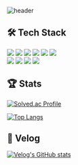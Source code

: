 <div>
  
  <!--Header-->
  ![header](https://capsule-render.vercel.app/api?type=waving&color=gradient&fontSize=50&height=300&section=header&text=Welcome%20to%20wonotter's%20GitHub!%20😊)
  
</div>

<div>
  <!--Body-->
  
  ## 🛠️ Tech Stack
  <!--Java-->
  <img src="https://img.shields.io/badge/JAVA-007396?style=for-the-badge&logo=java&logoColor=white">
  <!--Python-->
  <img src="https://img.shields.io/badge/Python-3776AB?style=for-the-badge&logo=Python&logoColor=white"/>
  <!--C++-->
  <img src="https://img.shields.io/badge/C++-00599C?style=for-the-badge&logo=cplusplus&logoColor=white"/>
  <!--Git-->
  <img src="https://img.shields.io/badge/Git-F05032?style=for-the-badge&logo=git&logoColor=white"/>
  <!--GitHub-->
  <img src="https://img.shields.io/badge/GitHub-181717?style=for-the-badge&logo=github&logoColor=white"/>
  <!--Docker-->
  <img src="https://img.shields.io/badge/Docker-2496ED?style=for-the-badge&logo=docker&logoColor=white"/>
  <br/>
  <!--SpringBoot-->
  <img src="https://img.shields.io/badge/Spring Boot-6DB33F?style=for-the-badge&logo=springboot&logoColor=white">
  <!--SpringSecurity-->
  <img src="https://img.shields.io/badge/Spring Security-6DB33F?style=for-the-badge&logo=springsecurity&logoColor=white">
  <!--Amazon AWS-->
  <img src="https://img.shields.io/badge/Amazon Web Services-232F3E?style=for-the-badge&logo=amazonwebservices&logoColor=white"/>
  <!--MySQL-->
  <img src="https://img.shields.io/badge/MySQL-4479A1?style=for-the-badge&logo=MySQL&logoColor=white"/>
  <br/>
    
  ## 🏆 Stats
  [![Solved.ac Profile](http://mazassumnida.wtf/api/v2/generate_badge?boj=lawcreed99)](https://solved.ac/lawcreed99)

  [![Top Langs](https://github-readme-stats.vercel.app/api/top-langs/?username=wonotter)](https://github.com/anuraghazra/github-readme-stats)

</div>

## 📝 Velog
[![Velog's GitHub stats](https://velog-readme-stats.vercel.app/api/list?name=wonotter&limit=1)](https://velog.io/@wonotter)

<!--
**wonotter/wonotter** is a ✨ _special_ ✨ repository because its `README.md` (this file) appears on your GitHub profile.

Here are some ideas to get you started:

- 🔭 I’m currently working on ...
- 🌱 I’m currently learning ...
- 👯 I’m looking to collaborate on ...
- 🤔 I’m looking for help with ...
- 💬 Ask me about ...
- 📫 How to reach me: ...
- 😄 Pronouns: ...
- ⚡ Fun fact: ...
-->
